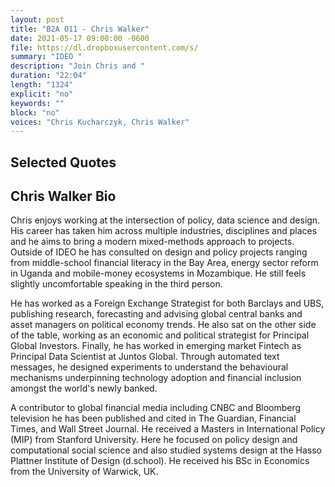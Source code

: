 ```yaml
---
layout: post
title: "B2A 011 - Chris Walker"
date: 2021-05-17 09:00:00 -0600
file: https://dl.dropboxusercontent.com/s/
summary: "IDEO "
description: "Join Chris and "
duration: "22:04" 
length: "1324"
explicit: "no" 
keywords: ""
block: "no" 
voices: "Chris Kucharczyk, Chris Walker"
---
```


## Selected Quotes

## Chris Walker Bio

Chris enjoys working at the intersection of policy, data science and design. His career has taken him across multiple industries, disciplines and places and he aims to bring a modern mixed-methods approach to projects. Outside of IDEO he has consulted on design and policy projects ranging from middle-school financial literacy in the Bay Area, energy sector reform in Uganda and mobile-money ecosystems in Mozambique. He still feels slightly uncomfortable speaking in the third person.

He has worked as a Foreign Exchange Strategist for both Barclays and UBS, publishing research, forecasting and advising global central banks and asset managers on political economy trends. He also sat on the other side of the table, working as an economic and political strategist for Principal Global Investors. Finally, he has worked in emerging market Fintech as Principal Data Scientist at Juntos Global. Through automated text messages, he designed experiments to understand the behavioural mechanisms underpinning technology adoption and financial inclusion amongst the world's newly banked.

A contributor to global financial media including CNBC and Bloomberg television he has been published and cited in The Guardian, Financial Times, and Wall Street Journal. He received a Masters in International Policy (MIP) from Stanford University. Here he focused on policy design and computational social science and also studied systems design at the Hasso Plattner Institute of Design (d.school). He received his BSc in Economics from the University of Warwick, UK.